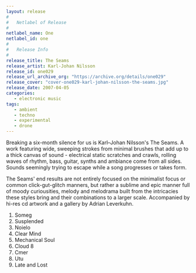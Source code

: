 ```yaml
---
layout: release
#
#   Netlabel of Release
#
netlabel_name: One
netlabel_id: one
#
#   Release Info
#
release_title: The Seams
release_artist: Karl-Johan Nilsson
release_id: one029
release_url_archive_org: "https://archive.org/details/one029"
release_cover: "cover-one029-karl-johan-nilsson-the-seams.jpg"
release_date: 2007-04-05
categories:
   - electronic music
tags:
   - ambient
   - techno
   - experimental
   - drone
---
```

Breaking a six-month silence for us is Karl–Johan Nilsson's The Seams. A work featuring wide, sweeping strokes from minimal brushes that add up to a thick canvas of sound - electrical static scratches and crawls, rolling waves of rhythm, bass, guitar, synths and ambiance come from all sides. Sounds seemingly trying to escape while a song progresses or takes form. 

The Seams' end results are not entirely focused on the minimalist focus or common click-gut-glitch manners, but rather a sublime and epic manner full of moody curiousities, melody and melodrama built from the intricacies these styles bring and their combinations to a larger scale. Accompanied by hi-res cd artwork and a gallery by Adrian Leverkuhn.

1. Someg
2. Susplended
3. Noielo
4. Clear Mind
5. Mechanical Soul
6. Cloud 8
7. Cmer
8. Utu
9. Late and Lost